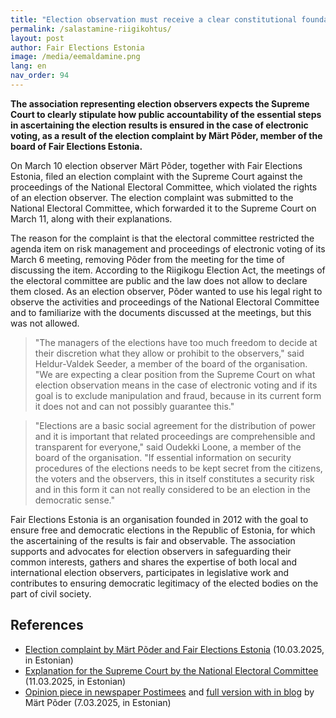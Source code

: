 ```yaml
---
title: "Election observation must receive a clear constitutional foundation"
permalink: /salastamine-riigikohtus/
layout: post
author: Fair Elections Estonia
image: /media/eemaldamine.png
lang: en
nav_order: 94
---
```


__The association representing election observers expects the Supreme Court to clearly stipulate how public accountability of the essential steps in ascertaining the election results is ensured in the case of electronic voting, as a result of the election complaint by Märt Põder, member of the board of Fair Elections Estonia.__

On March 10 election observer Märt Põder, together with Fair Elections Estonia, filed an election complaint with the Supreme Court against the proceedings of the National Electoral Committee, which violated the rights of an election observer. The election complaint was submitted to the National Electoral Committee, which forwarded it to the Supreme Court on March 11, along with their explanations.

The reason for the complaint is that the electoral committee restricted the agenda item on risk management and proceedings of electronic voting of its March 6 meeting, removing Põder from the meeting for the time of discussing the item. According to the Riigikogu Election Act, the meetings of the electoral committee are public and the law does not allow to declare them closed. As an election observer, Põder wanted to use his legal right to observe the activities and proceedings of the National Electoral Committee and to familiarize with the documents discussed at the meetings, but this was not allowed.

> "The managers of the elections have too much freedom to decide at their discretion what they allow or prohibit to the observers," said Heldur-Valdek Seeder, a member of the board of the organisation. "We are expecting a clear position from the Supreme Court on what election observation means in the case of electronic voting and if its goal is to exclude manipulation and fraud, because in its current form it does not and can not possibly guarantee this."

> "Elections are a basic social agreement for the distribution of power and it is important that related proceedings are comprehensible and transparent for everyone," said Oudekki Loone, a member of the board of the organisation. "If essential information on security procedures of the elections needs to be kept secret from the citizens, the voters and the observers, this in itself constitutes a security risk and in this form it can not really considered to be an election in the democratic sense."

Fair Elections Estonia is an organisation founded in 2012 with the goal to ensure free and democratic elections in the Republic of Estonia, for which the ascertaining of the results is fair and observable. The association supports and advocates for election observers in safeguarding their common interests, gathers and shares the expertise of both local and international election observers, participates in legislative work and contributes to ensuring democratic legitimacy of the elected bodies on the part of civil society.

## References

* [Election complaint by Märt Põder and Fair Elections Estonia](https://p6drad-teel.net/~p6der/kaebus4/kaebus_riigikohus_10_03_2025.pdf) (10.03.2025, in Estonian)
* [Explanation for the Supreme Court by the National Electoral Committee](https://p6drad-teel.net/~p6der/kaebus4/kaebuse_edastamine_valimiskomisjon_11_03_2025.pdf) (11.03.2025, in Estonian)
* [Opinion piece in newspaper Postimees](https://arvamus.postimees.ee/8206165/mart-poder-topeltpohjaga-valimiskasti-saladus) and [full version with in blog](https://gafgaf.infoaed.ee/posts/topeltp6hjaga-valimiskast/) by Märt Põder (7.03.2025, in Estonian)

